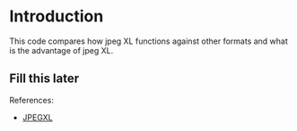 # Introduction
This code compares how jpeg XL functions against other formats and what is the advantage of jpeg XL.


## Fill this later


References:
- [JPEGXL](https://jpegxl.info/index.html)